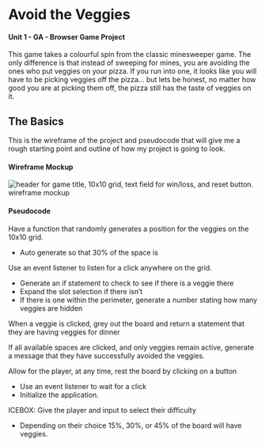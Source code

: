 # Avoid the Veggies
#### Unit 1 - GA - Browser Game Project

This game takes a colourful spin from the classic minesweeper game. The only difference is that instead of sweeping for mines, you are avoiding the ones who put veggies on your pizza. If you run into one, it looks like you will have to be picking veggies off the pizza... but lets be honest, no matter how good you are at picking them off, the pizza still has the taste of veggies on it. 

## The Basics 

This is the wireframe of the project and pseudocode that will give me a rough starting point and outline of how my project is going to look. 

#### Wireframe Mockup 
![header for game title, 10x10 grid, text field for win/loss, and reset button. wireframe mockup](https://i.imgur.com/hYdMkb9.png) 

#### Pseudocode

Have a function that randomly generates a position for the veggies on the 10x10 grid.
- Auto generate so that 30% of the space is 

Use an event listener to listen for a click anywhere on the grid.
- Generate an if statement to check to see if there is a veggie there
- Expand the slot selection if there isn’t 
- If there is one within the perimeter, generate a number stating how many veggies are hidden

When a veggie is clicked, grey out the board and return a statement that they are having veggies for dinner

If all available spaces are clicked, and only veggies remain active, generate a message that they have successfully avoided the veggies.

Allow for the player, at any time, rest the board by clicking on a button
- Use an event listener to wait for a click
- Initialize the application.

ICEBOX: Give the player and input to select their difficulty
- Depending on their choice 15%, 30%, or 45% of the board will have veggies.


